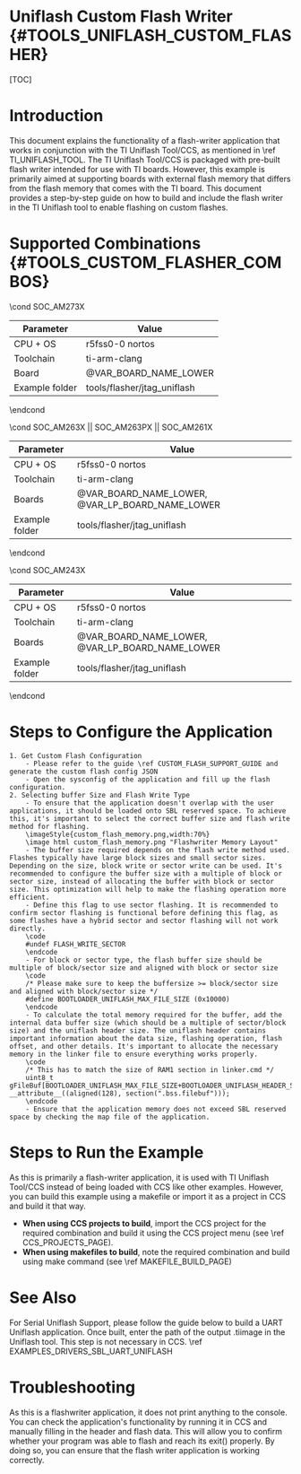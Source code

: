 # Uniflash Custom Flash Writer {#TOOLS_UNIFLASH_CUSTOM_FLASHER}

[TOC]

# Introduction

This document explains the functionality of a flash-writer application that works in conjunction with the TI Uniflash Tool/CCS, as mentioned in \ref TI_UNIFLASH_TOOL. The TI Uniflash Tool/CCS is packaged with pre-built flash writer intended for use with TI boards. However, this example is primarily aimed at supporting boards with external flash memory that differs from the flash memory that comes with the TI board. This document provides a step-by-step guide on how to build and include the flash writer in the TI Uniflash tool to enable flashing on custom flashes.

# Supported Combinations {#TOOLS_CUSTOM_FLASHER_COMBOS}

\cond SOC_AM273X

 Parameter      | Value
 ---------------|-----------
 CPU + OS       | r5fss0-0 nortos
 Toolchain      | ti-arm-clang
 Board          | @VAR_BOARD_NAME_LOWER
 Example folder | tools/flasher/jtag_uniflash

\endcond

\cond SOC_AM263X || SOC_AM263PX || SOC_AM261X

 Parameter      | Value
 ---------------|-----------
 CPU + OS       | r5fss0-0 nortos
 Toolchain      | ti-arm-clang
 Boards         | @VAR_BOARD_NAME_LOWER, @VAR_LP_BOARD_NAME_LOWER
 Example folder | tools/flasher/jtag_uniflash

\endcond

\cond SOC_AM243X

 Parameter      | Value
 ---------------|-----------
 CPU + OS       | r5fss0-0 nortos
 Toolchain      | ti-arm-clang
 Boards         | @VAR_BOARD_NAME_LOWER, @VAR_LP_BOARD_NAME_LOWER
 Example folder | tools/flasher/jtag_uniflash

\endcond

# Steps to Configure the Application
    1. Get Custom Flash Configuration
        - Please refer to the guide \ref CUSTOM_FLASH_SUPPORT_GUIDE and generate the custom flash config JSON
        - Open the sysconfig of the application and fill up the flash configuration.
    2. Selecting buffer Size and Flash Write Type
        - To ensure that the application doesn't overlap with the user applications, it should be loaded onto SBL reserved space. To achieve this, it's important to select the correct buffer size and flash write method for flashing.
        \imageStyle{custom_flash_memory.png,width:70%}
        \image html custom_flash_memory.png "Flashwriter Memory Layout"
        - The buffer size required depends on the flash write method used. Flashes typically have large block sizes and small sector sizes. Depending on the size, block write or sector write can be used. It's recommended to configure the buffer size with a multiple of block or sector size, instead of allocating the buffer with block or sector size. This optimization will help to make the flashing operation more efficient.
        - Define this flag to use sector flashing. It is recommended to confirm sector flashing is functional before defining this flag, as some flashes have a hybrid sector and sector flashing will not work directly.
        \code
        #undef FLASH_WRITE_SECTOR
        \endcode
        - For block or sector type, the flash buffer size should be multiple of block/sector size and aligned with block or sector size
        \code
        /* Please make sure to keep the buffersize >= block/sector size and aligned with block/sector size */
        #define BOOTLOADER_UNIFLASH_MAX_FILE_SIZE (0x10000)
        \endcode
        - To calculate the total memory required for the buffer, add the internal data buffer size (which should be a multiple of sector/block size) and the uniflash header size. The uniflash header contains important information about the data size, flashing operation, flash offset, and other details. It's important to allocate the necessary memory in the linker file to ensure everything works properly.
        \code
        /* This has to match the size of RAM1 section in linker.cmd */
        uint8_t gFileBuf[BOOTLOADER_UNIFLASH_MAX_FILE_SIZE+BOOTLOADER_UNIFLASH_HEADER_SIZE] __attribute__((aligned(128), section(".bss.filebuf")));
        \endcode
        - Ensure that the application memory does not exceed SBL reserved space by checking the map file of the application.


# Steps to Run the Example

As this is primarily a flash-writer application, it is used with TI Uniflash Tool/CCS instead of being loaded with CCS like other examples. However, you can build this example using a makefile or import it as a project in CCS and build it that way.

- **When using CCS projects to build**, import the CCS project for the required combination
  and build it using the CCS project menu (see \ref CCS_PROJECTS_PAGE).
- **When using makefiles to build**, note the required combination and build using
  make command (see \ref MAKEFILE_BUILD_PAGE)

# See Also

For Serial Uniflash Support, please follow the guide below to build a UART Uniflash application. Once built, enter the path of the output .tiimage in the Uniflash tool. This step is not necessary in CCS.
\ref EXAMPLES_DRIVERS_SBL_UART_UNIFLASH

# Troubleshooting

As this is a flashwriter application, it does not print anything to the console. You can check the application's functionality by running it in CCS and manually filling in the header and flash data. This will allow you to confirm whether your program was able to flash and reach its exit() properly. By doing so, you can ensure that the flash writer application is working correctly.
